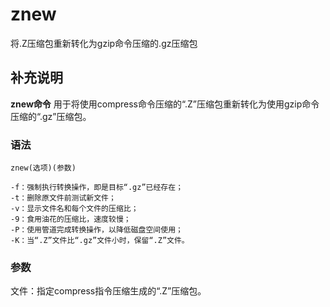 znew
===

将.Z压缩包重新转化为gzip命令压缩的.gz压缩包

## 补充说明

**znew命令** 用于将使用compress命令压缩的“.Z”压缩包重新转化为使用gzip命令压缩的“.gz”压缩包。

### 语法  

```
znew(选项)(参数)
```

  

```
-f：强制执行转换操作，即是目标“.gz”已经存在；
-t：删除原文件前测试新文件；
-v：显示文件名和每个文件的压缩比；
-9：食用油花的压缩比，速度较慢；
-P：使用管道完成转换操作，以降低磁盘空间使用；
-K：当“.Z”文件比“.gz”文件小时，保留“.Z”文件。
```

### 参数  

文件：指定compress指令压缩生成的“.Z”压缩包。


